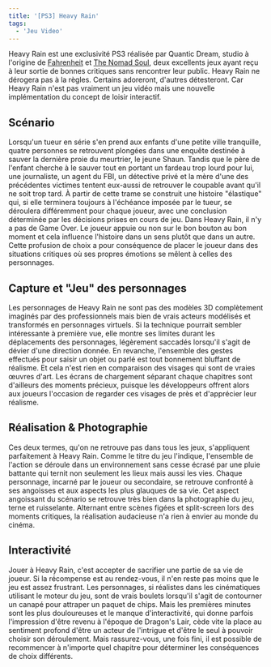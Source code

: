 ```yaml
---
title: '[PS3] Heavy Rain'
tags:
  - 'Jeu Video'
---
```


Heavy Rain est une exclusivité PS3 réalisée par Quantic Dream, studio à
l'origine de
[Fahrenheit](https://fr.wikipedia.org/wiki/Fahrenheit_%28jeu_vid%C3%A9o%29) et
[The Nomad Soul](https://fr.wikipedia.org/wiki/The_Nomad_Soul), deux excellents
jeux ayant reçu à leur sortie de bonnes critiques sans rencontrer leur public.
Heavy Rain ne dérogera pas à la règles. Certains adoreront, d'autres
détesteront. Car Heavy Rain n'est pas vraiment un jeu vidéo mais une nouvelle
implémentation du concept de loisir interactif.

<!-- more -->

## Scénario

Lorsqu'un tueur en série s'en prend aux enfants d'une petite ville tranquille,
quatre personnes se retrouvent plongées dans une enquête destinée à sauver la
dernière proie du meurtrier, le jeune Shaun. Tandis que le père de l'enfant
cherche à le sauver tout en portant un fardeau trop lourd pour lui, une
journaliste, un agent du FBI, un détective privé et la mère d'une des
précédentes victimes tentent eux-aussi de retrouver le coupable avant qu'il ne
soit trop tard. À partir de cette trame se construit une histoire "élastique"
qui, si elle terminera toujours à l'échéance imposée par le tueur, se déroulera
différemment pour chaque joueur, avec une conclusion déterminée par les
décisions prises en cours de jeu. Dans Heavy Rain, il n'y a pas de Game Over. Le
joueur appuie ou non sur le bon bouton au bon moment et cela influence
l'histoire dans un sens plutôt que dans un autre. Cette profusion de choix a
pour conséquence de placer le joueur dans des situations critiques où ses
propres émotions se mêlent à celles des personnages.

## Capture et "Jeu" des personnages

Les personnages de Heavy Rain ne sont pas des modèles 3D complètement imaginés
par des professionnels mais bien de vrais acteurs modélisés et transformés en
personnages virtuels. Si la technique pourrait sembler intéressante à première
vue, elle montre ses limites durant les déplacements des personnages, légèrement
saccadés lorsqu'il s'agit de dévier d'une direction donnée. En revanche,
l'ensemble des gestes effectués pour saisir un objet ou parlé est tout bonnement
bluffant de réalisme. Et cela n'est rien en comparaison des visages qui sont de
vraies œuvres d'art. Les écrans de chargement séparant chaque chapitres sont
d'ailleurs des moments précieux, puisque les développeurs offrent alors aux
joueurs l'occasion de regarder ces visages de près et d'apprécier leur réalisme.

## Réalisation &amp; Photographie

Ces deux termes, qu'on ne retrouve pas dans tous les jeux, s'appliquent
parfaitement à Heavy Rain. Comme le titre du jeu l'indique, l'ensemble de
l'action se déroule dans un environnement sans cesse écrasé par une pluie
battante qui ternit non seulement les lieux mais aussi les vies. Chaque
personnage, incarné par le joueur ou secondaire, se retrouve confronté à ses
angoisses et aux aspects les plus glauques de sa vie. Cet aspect angoissant du
scénario se retrouve très bien dans la photographie du jeu, terne et
ruisselante. Alternant entre scènes figées et split-screen lors des moments
critiques, la réalisation audacieuse n'a rien à envier au monde du cinéma.

## Interactivité

Jouer à Heavy Rain, c'est accepter de sacrifier une partie de sa vie de joueur.
Si la récompense est au rendez-vous, il n'en reste pas moins que le jeu est
assez frustrant. Les personnages, si réalistes dans les cinématiques utilisant
le moteur du jeu, sont de vrais boulets lorsqu'il s'agit de contourner un canapé
pour attraper un paquet de chips. Mais les premières minutes sont les plus
douloureuses et le manque d'interactivité, qui donne parfois l'impression d'être
revenu à l'époque de Dragon's Lair, cède vite la place au sentiment profond
d'être un acteur de l'intrigue et d'être le seul à pouvoir choisir son
déroulement. Mais rassurez-vous, une fois fini, il est possible de recommencer à
n'importe quel chapitre pour déterminer les conséquences de choix différents.
